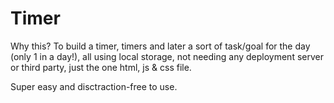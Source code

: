 # Timer

Why this? To build a timer, timers and later a sort of task/goal for the day (only 1 in a day!), all using local storage, not needing any deployment server or third party, just the one html, js & css file.

Super easy and disctraction-free to use.
